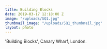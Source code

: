 ```yaml
---
title: Building Blocks
date: 2019-03-17 12:18:00 Z
image: "/uploads/SQ1.jpg"
thumbnail_image: "/uploads/SQ1_thumbnail.jpg"
layout: photo
---
```


'Building Blocks', Canary Wharf, London.